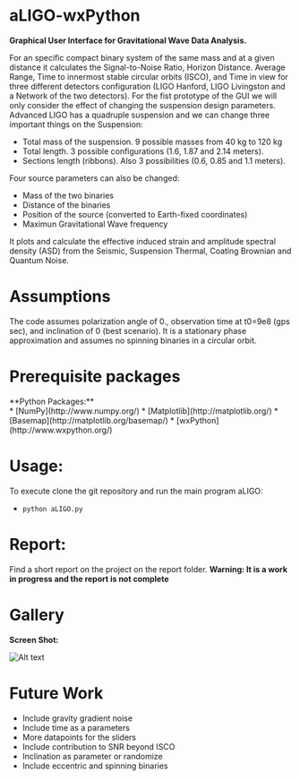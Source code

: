 # aLIGO-wxPython
**Graphical User Interface for Gravitational Wave Data Analysis.**

For an specific compact binary system of the same mass and at a given distance it calculates the Signal-to-Noise Ratio, Horizon Distance. Average Range, Time to innermost stable circular orbits (ISCO), and Time in view for three different detectors configuration (LIGO Hanford, LIGO Livingston and a Network of the two detectors). For the fist prototype of the GUI we will only consider the effect of changing the suspension design parameters. Advanced LIGO has a quadruple suspension and we can change three important things on the Suspension:

* Total mass of the suspension. 9 possible masses from 40 kg to 120 kg
* Total length. 3 possible configurations (1.6, 1.87 and 2.14 meters).
* Sections length (ribbons). Also 3 possibilities (0.6, 0.85 and 1.1 meters).

Four source parameters can also be changed: 

* Mass of the two binaries
* Distance of the binaries
* Position of the source (converted to Earth-fixed coordinates)
* Maximun Gravitational Wave frequency

It plots and calculate the effective induced strain and amplitude spectral density (ASD) from the Seismic, Suspension Thermal, Coating Brownian and Quantum Noise.


Assumptions
======= 
The code assumes polarization angle of 0., observation time at t0=9e8 (gps sec), and inclination of 0 (best scenario). It is a stationary phase approximation and assumes no spinning binaries in a circular orbit. 

Prerequisite packages
=======
<!---
<dt>**LSC Algorithm Library Suite:**</dt>
* [LALSuite](https://www.lsc-group.phys.uwm.edu/daswg/projects/lalsuite.html). Full instruction to install can be found in (https://www.lsc-group.phys.uwm.edu/daswg/docs/howto/lal-install.html).
-->

<dt>**Python Packages:**</dt>
* [NumPy](http://www.numpy.org/)
* [Matplotlib](http://matplotlib.org/)
* [Basemap](http://matplotlib.org/basemap/)
* [wxPython](http://www.wxpython.org/)
<!---
* [Astropy](http://www.astropy.org/)
-->

Usage:
=======
To execute clone the git repository and run the main program aLIGO:
* `python aLIGO.py`


Report:
=======
Find a short report on the project on the report folder. **Warning: It is a work in progress and the report is not complete**


Gallery
=======

**Screen Shot:**

![Alt text](https://cloud.githubusercontent.com/assets/8272801/9312808/16c1d406-4517-11e5-9607-ca9b75e49d61.png)

Future Work
=======
* Include gravity gradient noise
* Include time as a parameters
* More datapoints for the sliders
* Include contribution to SNR beyond ISCO
* Inclination as parameter or randomize
* Include eccentric and spinning binaries

